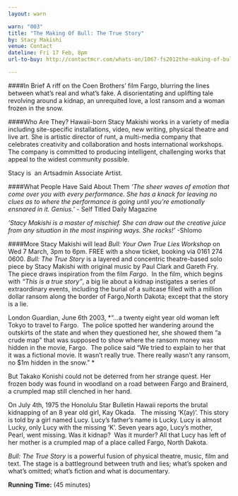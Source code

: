 ```yaml
---
layout: warn

warn: "003"
title: "The Making Of Bull: The True Story"
by: Stacy Makishi
venue: Contact
dateline: Fri 17 Feb, 8pm
url-to-buy: http://contactmcr.com/whats-on/1067-fs2012the-making-of-bull-the-true-story

---
```


####In Brief
A riff on the Coen Brothers’ film Fargo, blurring the lines between what’s real and what’s fake. A disorientating and uplifting tale revolving around a kidnap, an unrequited love, a lost ransom and a woman frozen in the snow.

####Who Are They?
Hawaii-born Stacy Makishi works in a variety of media including site-specific installations, video, new writing, physical theatre and live art. She is artistic director of runt, a multi-media company that celebrates creativity and collaboration and hosts international workshops.  The company is committed to producing intelligent, challenging works that appeal to the widest community possible.

Stacy is  an Artsadmin Associate Artist.

####What People Have Said About Them
*‘The sheer waves of emotion that come over you with every performance. She has a knack for leaving no clues as to where the performance is going until you’re emotionally ensnared in it. Genius.’* - Self Titled Daily Magazine

*‘Stacy Makishi is a master of mischief. She can draw out the creative juice from any situation in the most inspiring ways. She rocks!’* -Shlomo

####More
Stacy Makishi will lead *Bull: Your Own True Lies Workshop* on Wed 7 March, 3pm to 6pm. FREE with a show ticket, booking via 0161 274 0600.
*Bull: The True Story* is a layered and concentric theatre-based solo piece by Stacy Makishi with original music by Paul Clark and Gareth Fry. 
The piece draws inspiration from the film *Fargo*.  In the film, which begins with *“This is a true story”*, a big lie about a kidnap instigates a series of extraordinary events, including the burial of a suitcase filled with a million dollar ransom along the border of Fargo,North Dakota; except that the story is a lie.

London Guardian, June 6th 2003, *“…a twenty eight year old woman left Tokyo to travel to Fargo.  The police spotted her wandering around the outskirts of the state and when they questioned her, she showed them “a crude map” that was supposed to show where the ransom money was hidden in the movie, Fargo.  The police said “We tried to explain to her that it was a fictional movie. It wasn’t really true. There really wasn’t any ransom, no $1m hidden in the snow.” *

But Takako Konishi could not be deterred from her strange quest. Her frozen body was found in woodland on a road between Fargo and Brainerd, a crumpled map still clenched in her hand.

On July 4th, 1975 the Honolulu Star Bulletin Hawaii reports the brutal kidnapping of an 8 year old girl, Kay Okada.  
The missing ‘K(ay)’.
This story is told by a girl named Lucy. Lucy’s father’s name is Lucky. Lucy is almost Lucky, only Lucy with the missing ‘K’. Seven years ago, Lucy’s mother, Pearl, went missing.
Was it kidnap?  Was it murder?
All that Lucy has left of her mother is a crumpled map of a place called Fargo, North Dakota.

*Bull: The True Story* is a powerful fusion of physical theatre, music, film and text. The stage is a battleground between truth and lies; what’s spoken and what’s omitted; what’s fiction and what is documentary.           

**Running Time:** (45 minutes)

